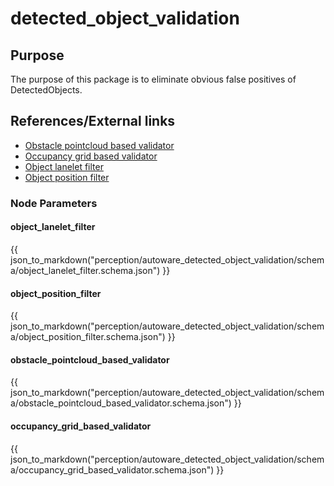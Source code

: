 # detected_object_validation

## Purpose

The purpose of this package is to eliminate obvious false positives of DetectedObjects.

## References/External links

- [Obstacle pointcloud based validator](obstacle-pointcloud-based-validator.md)
- [Occupancy grid based validator](occupancy-grid-based-validator.md)
- [Object lanelet filter](object-lanelet-filter.md)
- [Object position filter](object-position-filter.md)

### Node Parameters

#### object_lanelet_filter

{{ json_to_markdown("perception/autoware_detected_object_validation/schema/object_lanelet_filter.schema.json") }}

#### object_position_filter

{{ json_to_markdown("perception/autoware_detected_object_validation/schema/object_position_filter.schema.json") }}

#### obstacle_pointcloud_based_validator

{{ json_to_markdown("perception/autoware_detected_object_validation/schema/obstacle_pointcloud_based_validator.schema.json") }}

#### occupancy_grid_based_validator

{{ json_to_markdown("perception/autoware_detected_object_validation/schema/occupancy_grid_based_validator.schema.json") }}

